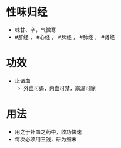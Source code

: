 # 性味归经
- 味甘、辛，气微寒
- #肝经 ， #心经 ， #脾经 ， #肺经 ， #肾经 
# 功效
- 止诸血
    - 外血可遏，内血可禁，崩漏可除
# 用法
- 用之于补血之药中，收功快速
- 每次必须用三钱，研为细末
